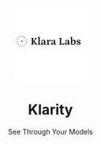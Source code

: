<div align="center">
  <p>
    <img src="assets/klaralabs.svg" alt="Klarity Banner" width="150"/>
  </p>

  <h1>Klarity</h1>
  <p>See Through Your Models</p>
</div>
